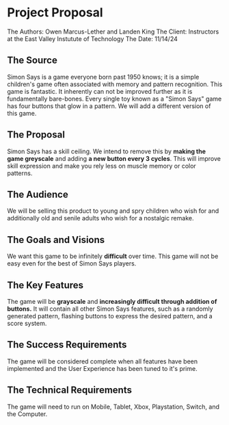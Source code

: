 # Project Proposal
The Authors: Owen Marcus-Lether and Landen King
The Client: Instructors at the East Valley Instutute of Technology
The Date: 11/14/24
## The Source
Simon Says is a game everyone born past 1950 knows; it is a simple children's game often associated with memory and pattern recognition. This game is fantastic. It inherently can not be improved further as it is fundamentally bare-bones. Every single toy known as a "Simon Says" game has four buttons that glow in a pattern. We will add a different version of this game.
## The Proposal
Simon Says has a skill ceiling. We intend to remove this by **making the game greyscale** and adding **a new button every 3 cycles**. This will improve skill expression and make you rely less on muscle memory or color patterns.
## The Audience
We will be selling this product to young and spry children who wish for and additionally old and senile adults who wish for a nostalgic remake.
## The Goals and Visions
We want this game to be infinitely **difficult** over time. This game will not be easy even for the best of Simon Says players.
## The Key Features
The game will be **grayscale** and **increasingly difficult through addition of buttons.** It will contain all other Simon Says features, such as a randomly generated pattern, flashing buttons to express the desired pattern, and a score system.
## The Success Requirements
The game will be considered complete when all features have been implemented and the User Experience has been tuned to it's prime.
## The Technical Requirements
The game will need to run on Mobile, Tablet, Xbox, Playstation, Switch, and the Computer.